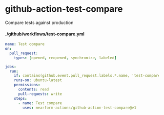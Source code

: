 # github-action-test-compare

Compare tests against production

#### ./github/workflows/test-compare.yml

```yml
name: Test compare
on:
  pull_request:
    types: [opened, reopened, synchronize, labeled]

jobs:
  run:
    if: contains(github.event.pull_request.labels.*.name, 'test-compare')
    runs-on: ubuntu-latest
    permissions:
      contents: read
      pull-requests: write
    steps:
      - name: Test compare
        uses: nearform-actions/github-action-test-compare@v1
```
